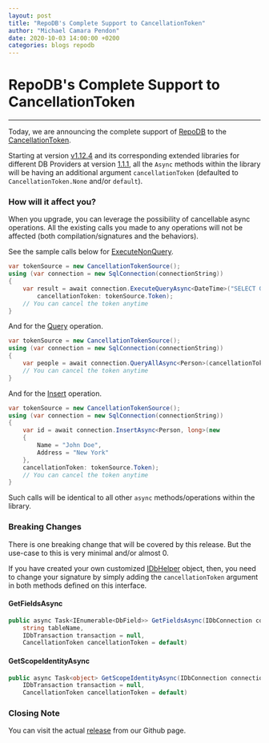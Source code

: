 ```yaml
---
layout: post
title: "RepoDB's Complete Support to CancellationToken"
author: "Michael Camara Pendon"
date: 2020-10-03 14:00:00 +0200
categories: blogs repodb
---
```


# RepoDB's Complete Support to CancellationToken

---

Today, we are announcing the complete support of [RepoDB](/) to the [CancellationToken](https://docs.microsoft.com/en-us/dotnet/api/system.threading.cancellationtoken?view=netcore-3.1).

Starting at version [v1.12.4](https://www.nuget.org/packages/RepoDb/1.12.4) and its corresponding extended libraries for different DB Providers at version [1.1.1](https://www.nuget.org/packages/RepoDb.SqlServer/1.1.1), all the `Async` methods within the library will be having an additional argument `cancellationToken` (defaulted to `CancellationToken.None` and/or `default`).

### How will it affect you?

When you upgrade, you can leverage the possibility of cancellable async operations. All the existing calls you made to any operations will not be affected (both compilation/signatures and the behaviors).

See the sample calls below for [ExecuteNonQuery](/operation/executenonquery).

```csharp
var tokenSource = new CancellationTokenSource();
using (var connection = new SqlConnection(connectionString))
{
    var result = await connection.ExecuteQueryAsync<DateTime>("SELECT GETUTCDATE();",
        cancellationToken: tokenSource.Token);
    // You can cancel the token anytime
}
```

And for the [Query](/operation/query) operation.

```csharp
var tokenSource = new CancellationTokenSource();
using (var connection = new SqlConnection(connectionString))
{
    var people = await connection.QueryAllAsync<Person>(cancellationToken: tokenSource.Token);
    // You can cancel the token anytime
}
```

And for the [Insert](/operation/insert) operation.

```csharp
var tokenSource = new CancellationTokenSource();
using (var connection = new SqlConnection(connectionString))
{
    var id = await connection.InsertAsync<Person, long>(new
    {
        Name = "John Doe",
        Address = "New York"
    },
    cancellationToken: tokenSource.Token);
    // You can cancel the token anytime
}
```

Such calls will be identical to all other `async` methods/operations within the library.

### Breaking Changes

There is one breaking change that will be covered by this release. But the use-case to this is very minimal and/or almost 0.

If you have created your own customized [IDbHelper](/interface/idbhelper) object, then, you need to change your signature by simply adding the `cancellationToken` argument in both methods defined on this interface.

#### GetFieldsAsync

```csharp
public async Task<IEnumerable<DbField>> GetFieldsAsync(IDbConnection connection,
    string tableName,
    IDbTransaction transaction = null,
    CancellationToken cancellationToken = default)
```

#### GetScopeIdentityAsync

```csharp
public async Task<object> GetScopeIdentityAsync(IDbConnection connection,
    IDbTransaction transaction = null,
    CancellationToken cancellationToken = default)
```

### Closing Note

You can visit the actual [release](https://github.com/mikependon/RepoDB/releases/tag/v1.12.4) from our Github page.